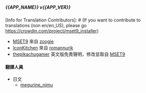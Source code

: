 ##### {{APP_NAME}} v{{APP_VER}}

[Info for Translation Contributors]: # (If you want to contribute to translations (non en/en_US), please go https://crowdin.com/project/mset9_installer)

- [MSET9](https://github.com/zoogie/MSET9) 來自 [zoogie](https://github.com/zoogie)
- [IconKitchen](https://icon.kitchen) 來自 [romannurik](https://twitter.com/romannurik)
- [thepikachugamer](https://github.com/Naim2000) 英文版免責聲明，修改並取自 [MSET9](https://github.com/zoogie/MSET9)

#### 翻譯人員

- 日文
  - [megurine_nimu](https://crowdin.com/profile/megurine_nimu)
